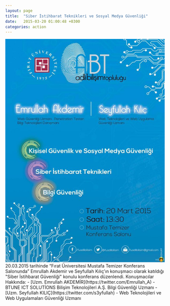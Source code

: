 ```yaml
---
layout: page
title:  "Siber İstihbarat Teknikleri ve Sosyal Medya Güvenliği"
date:   2015-03-20 01:00:48 +0300
categories: action
---
```

<div align="center" width="250"><img src="/assets/img/Siber-istihbarat-teknikleri.jpg"></div>
20.03.2015 tarihinde “Fırat Üniversitesi Mustafa Temizer Konferans Salonunda” Emrullah Akdemir ve Seyfullah Kılıç’ın konuşmacı olarak katıldığı "Siber İstihbarat Güvenliği" konulu konferans düzenlendi.
Konuşmacılar Hakkında:
- [Uzm. Emrullah AKDEMİR](https://twitter.com/Emrullah_A)
  - BTUNE ICT SOLUTİONS Bilişim Teknolojileri A.Ş. Bilgi Güvenliği Uzmanı
- [Uzm. Seyfullah KILIÇ](https://twitter.com/s3yfullah)      
  - Web Teknolojileri ve Web Uygulamaları Güvenliği Uzmanı
